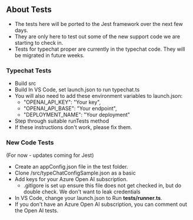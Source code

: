 ## About Tests
- The tests here will be ported to the Jest framework over the next few days.
- They are only here to test out some of the new support code we are starting to check in. 
- Tests for typechat proper are currently in the typechat code. They will be migrated in future weeks. 

### Typechat Tests ###
- Build src
- Build In VS Code, set launch.json to run typechat.ts
- You will also need to add these environment variables to launch.json:
    - "OPENAI_API_KEY": "Your key",
    - "OPENAI_API_BASE": "Your endpoint",
    - "DEPLOYMENT_NAME": "Your deployment"
- Step through suitable runTests method
- If these instructions don't work, please fix them.

### New Code Tests ###
(For now - updates coming for Jest)
-  Create an appConfig.json file in the test folder. 
-  Clone /src/typeChatConfigSample.json as a basic
-  Add keys for your Azure Open AI subscription. 
    - .gitIgore is set up ensure this file does not get checked in, but do double check. We don't want to leak credentials
- In VS Code, change your launch.json to Run **tests/runner.ts**. 
- If you don't have an Azure Open AI subscription, you can comment out the Open AI tests. 


